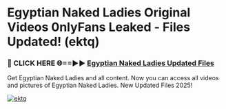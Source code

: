# Egyptian Naked Ladies Original Videos 0nlyFans Leaked - Files Updated! (ektq)

<h3>🔴 CLICK HERE 🌐==►► <a href="https://tinyurl.com/yckcrads" rel="nofollow">Egyptian Naked Ladies Updated Files</a></h3>

Get Egyptian Naked Ladies and all content. Now you can access all videos and pictures of Egyptian Naked Ladies. New Updated Files 2025!

[![ektq](https://i.imgur.com/hpKpOFt.gif)](https://tinyurl.com/yckcrads)

